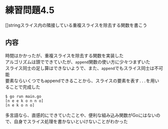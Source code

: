 # 練習問題4.5

[]stringスライス内の隣接している重複スライスを除去する関数を書こう

## 内容

時間はかかったが、重複スライスを除去する関数を実装した  
アルゴリズムは頭でできていたが、`append`関数の使い方に少々つまずいた  
スライス同士の足し算はできないようで、また、`append`でもスライス同士は不可能  
要素ならいくつでもappendできることから、スライスの要素を表す`...`を用いることで完成した

~~~
$ go run main.go
[n e e k o n n o]
[n e k o n o]
~~~

多言語なら、直感的にできていたことや、便利な組み込み関数がGoにはないので、自身でスライス処理を書かないといけないことがわかった